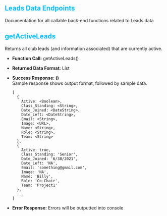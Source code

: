 ## <span style="color:deepskyblue">Leads Data Endpoints</span>
Documentation for all callable back-end functions related to Leads data

## <span style="color:deepskyblue"> getActiveLeads
Returns all club leads (and information associated) that are currently active.

* **Function Call:** getActiveLeads()

* **Returned Data Format:** List

* **Success Response: ()** <br>
Sample response shows output format, followed by sample data.
  ```
  [
    {
      Active: <Boolean>,
      Class_Standing: <String>,
      Date_Joined: <DateString>,
      Date_Left: <DateString>,
      Email: <String>,
      Image: <URL>,
      Name: <String>,
      Role: <String>,
      Team: <String>
    },
    {
      Active: true,
      Class_Standing: 'Senior',
      Date_Joined: '6/30/2021',
      Date_Left: 'NA',
      Email: 'something@gmail.com',
      Image: 'NA',
      Name: 'Billy',
      Role: 'Co-Chair',
      Team: 'Project1'
    },
    ...
  ]
  ```

* **Error Response:**
  Errors will be outputted into console

